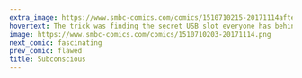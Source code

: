 ```yaml
---
extra_image: https://www.smbc-comics.com/comics/1510710215-20171114after.png
hovertext: The trick was finding the secret USB slot everyone has behind their right ear.
image: https://www.smbc-comics.com/comics/1510710203-20171114.png
next_comic: fascinating
prev_comic: flawed
title: Subconscious
---
```


